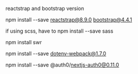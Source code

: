 reactstrap and bootstrap version

npm install --save reactstrap@8.9.0 bootstrap@4.4.1

if using scss, have to npm install --save sass

npm install swr

npm install --save dotenv-webpack@1.7.0

npm install --save @auth0/nextjs-auth0@0.11.0